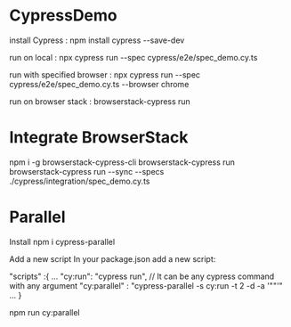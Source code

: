 
# CypressDemo
install Cypress : npm install cypress --save-dev

run on local : npx cypress run --spec cypress/e2e/spec_demo.cy.ts

run with specified browser  : npx cypress run --spec cypress/e2e/spec_demo.cy.ts --browser chrome

run on browser stack : browserstack-cypress run

# Integrate BrowserStack
npm i -g browserstack-cypress-cli
 browserstack-cypress run 
 browserstack-cypress run --sync --specs ./cypress/integration/spec_demo.cy.ts
 

# Parallel

Install
npm i cypress-parallel

Add a new script
In your package.json add a new script:

"scripts" :{
  ...
  "cy:run": "cypress run", // It can be any cypress command with any argument
  "cy:parallel" : "cypress-parallel -s cy:run -t 2 -d <your-cypress-specs-folder> -a '\"<your-cypress-cmd-args>\"'"
  ...
}

npm run cy:parallel
